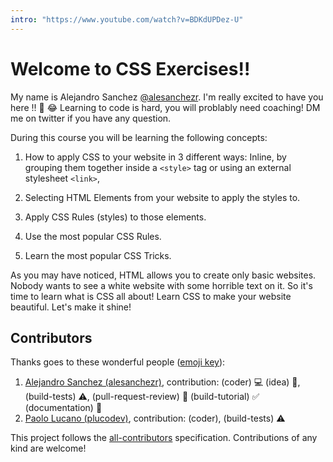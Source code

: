 ```yaml
---
intro: "https://www.youtube.com/watch?v=BDKdUPDez-U"
---
```


# Welcome to CSS Exercises!!

My name is Alejandro Sanchez [@alesanchezr](twitter.com/alesanchezr). I'm really excited to have you here !! 🎉 😂
Learning to code is hard, you will problably need coaching! DM me on twitter if you have any question.

During this course you will be learning the following concepts:

1. How to apply CSS to your website in 3 different ways: Inline, by grouping them together inside a `<style>` tag or using an external stylesheet `<link>`,

2. Selecting HTML Elements from your website to apply the styles to.

3. Apply CSS Rules (styles) to those elements.

4. Use the most popular CSS Rules.

5. Learn the most popular CSS Tricks.

As you may have noticed, HTML allows you to create only basic websites. Nobody wants to see a white website with some horrible text on it. So it's time to learn what is CSS all about! Learn CSS to make your website beautiful. Let's make it shine!

## Contributors

Thanks goes to these wonderful people ([emoji key](https://github.com/kentcdodds/all-contributors#emoji-key)):

1. [Alejandro Sanchez (alesanchezr)](https://github.com/alesanchezr), contribution: (coder) :computer: (idea) 🤔, (build-tests) :warning:, (pull-request-review) :eyes: (build-tutorial) :white_check_mark: (documentation) :book:
2. [Paolo Lucano (plucodev)](https://github.com/plucodev), contribution: (coder), (build-tests) :warning:

This project follows the
[all-contributors](https://github.com/kentcdodds/all-contributors)
specification. Contributions of any kind are welcome!
